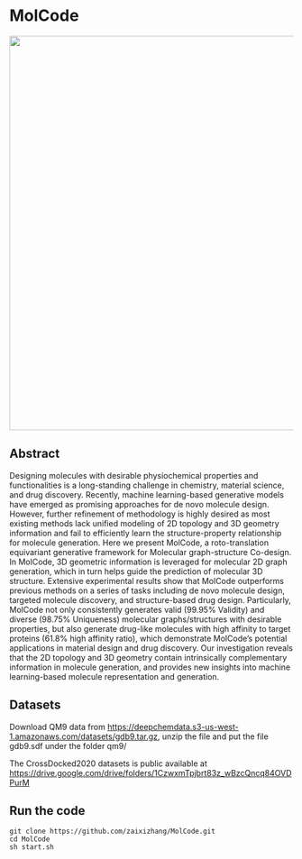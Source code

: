 # MolCode
<div align=center><img src="https://github.com/zaixizhang/MolCode/blob/main/flow generation.png" width="700"/></div>

## Abstract   
Designing molecules with desirable physiochemical properties and functionalities is a long-standing challenge in chemistry,
material science, and drug discovery. Recently, machine learning-based generative models have emerged as promising
approaches for de novo molecule design. However, further refinement of methodology is highly desired as most existing
methods lack unified modeling of 2D topology and 3D geometry information and fail to efficiently learn the structure-property
relationship for molecule generation. Here we present MolCode, a roto-translation equivariant generative framework for
Molecular graph-structure Co-design. In MolCode, 3D geometric information is leveraged for molecular 2D graph generation,
which in turn helps guide the prediction of molecular 3D structure. Extensive experimental results show that MolCode
outperforms previous methods on a series of tasks including de novo molecule design, targeted molecule discovery, and
structure-based drug design. Particularly, MolCode not only consistently generates valid (99.95% Validity) and diverse (98.75%
Uniqueness) molecular graphs/structures with desirable properties, but also generate drug-like molecules with high affinity
to target proteins (61.8% high affinity ratio), which demonstrate MolCode’s potential applications in material design and drug
discovery. Our investigation reveals that the 2D topology and 3D geometry contain intrinsically complementary information in
molecule generation, and provides new insights into machine learning-based molecule representation and generation.

## Datasets
Download QM9 data from https://deepchemdata.s3-us-west-1.amazonaws.com/datasets/gdb9.tar.gz, unzip the file and put the file gdb9.sdf under the folder qm9/

The CrossDocked2020 datasets is public available at https://drive.google.com/drive/folders/1CzwxmTpjbrt83z_wBzcQncq84OVDPurM

## Run the code  
```
git clone https://github.com/zaixizhang/MolCode.git
cd MolCode
sh start.sh 
```
